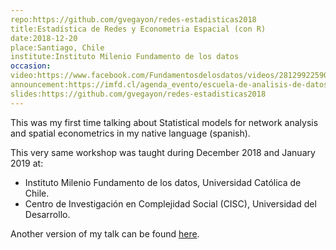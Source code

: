 ```yaml
---
repo:https://github.com/gvegayon/redes-estadisticas2018
title:Estadística de Redes y Econometria Espacial (con R)
date:2018-12-20
place:Santiago, Chile
institute:Instituto Milenio Fundamento de los datos
occasion:
video:https://www.facebook.com/Fundamentosdelosdatos/videos/281299225908470/
announcement:https://imfd.cl/agenda_evento/escuela-de-analisis-de-datos-en-r-tutorial-1-george-vega-yon/
slides:https://github.com/gvegayon/redes-estadisticas2018
---
```


This was my first time talking about Statistical models for network analysis and spatial econometrics in my native language (spanish).

This very same workshop was taught during December 2018 and January 2019 at:

-   Instituto Milenio Fundamento de los datos, Universidad Católica de Chile.
-   Centro de Investigación en Complejidad Social (CISC), Universidad del Desarrollo.

Another version of my talk can be found [here](https://www.facebook.com/complejidadsocial/videos/2217254995005631/).


